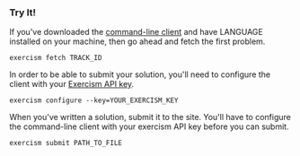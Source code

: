 ### Try It!

If you've downloaded the [command-line client]('/clients/cli') and have LANGUAGE installed
on your machine, then go ahead and fetch the first problem.

```plain
exercism fetch TRACK_ID
```

In order to be able to submit your solution, you'll need to configure the client with your
[Exercism API key](/account/key).

```plain
exercism configure --key=YOUR_EXERCISM_KEY
```

When you've written a solution, submit it to the site.
You'll have to configure the command-line client with your exercism API key before you can submit.

```plain
exercism submit PATH_TO_FILE
```
